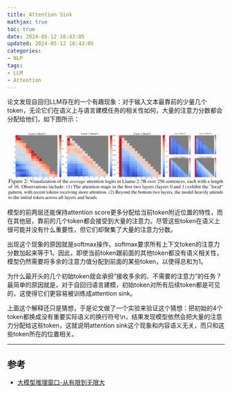 ```yaml
---
title: Attention Sink
mathjax: true
toc: true
date: 2024-05-12 16:43:05
updated: 2024-05-12 16:43:05
categories:
- NLP
tags:
- LLM
- Attention
---
```

论文发现自回归LLM存在的一个有趣现象：对于输入文本最靠前的少量几个token，无论它们在语义上与语言建模任务的相关性如何，大量的注意力分数都会分配给他们，如下图所示：

<!--more-->

![Sink](https://raw.githubusercontent.com/TransformersWsz/picx-images-hosting/master/image.8dwop86zjw.png)

模型的前两层还能保持attention score更多分配给当前token附近位置的特性，而在其他层，靠前的几个token都会接受到大量的注意力。尽管这些token在语义上很可能并没有什么重要性，但它们却聚集了大量的注意力分数。

出现这个现象的原因就是softmax操作。softmax要求所有上下文token的注意力分数加起来等于1。因此，即使当前token跟前面的其他token都没有语义相关性，模型仍然需要将多余的注意力值分配到前面的某些token，以使得总和为1。

为什么最开头的几个初始token就会承担“接收多余的、不需要的注意力”的任务？最简单的原因就是，对于自回归语言建模，初始token对所有后续token都是可见的，这使得它们更容易被训练成attention sink。

上面这个解释还只是猜想，于是论文做了一个实验来验证这个猜想：把初始的4个token都换成没有重要实际语义的换行符号\n，结果发现模型依然会把大量的注意力分配给这些token，这就说明attention sink这个现象和内容语义无关，而只和这些token所在的位置相关。

___

## 参考
- [大模型推理窗口-从有限到无限大](https://mp.weixin.qq.com/s/ogrWe61JZz64FXTcBfVN5Q)